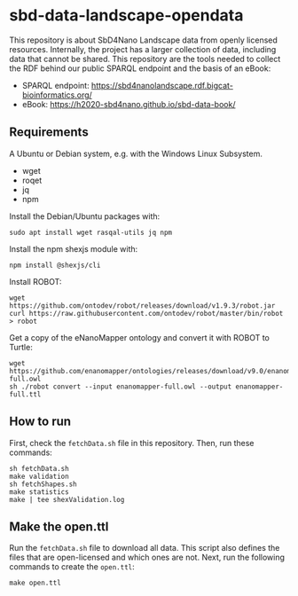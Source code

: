 # sbd-data-landscape-opendata

This repository is about SbD4Nano Landscape data from openly licensed resources.
Internally, the project has a larger collection of data, including data that cannot
be shared. This repository are the tools needed to collect the RDF behind our
public SPARQL endpoint and the basis of an eBook:

* SPARQL endpoint: https://sbd4nanolandscape.rdf.bigcat-bioinformatics.org/
* eBook: https://h2020-sbd4nano.github.io/sbd-data-book/

## Requirements

A Ubuntu or Debian system, e.g. with the Windows Linux Subsystem.

* wget
* roqet
* jq
* npm

Install the Debian/Ubuntu packages with:

```shell
sudo apt install wget rasqal-utils jq npm
```

Install the npm shexjs module with:

```shell
npm install @shexjs/cli
```

Install ROBOT:

```shell
wget https://github.com/ontodev/robot/releases/download/v1.9.3/robot.jar
curl https://raw.githubusercontent.com/ontodev/robot/master/bin/robot > robot
```

Get a copy of the eNanoMapper ontology and convert it with ROBOT to Turtle:

```shell
wget https://github.com/enanomapper/ontologies/releases/download/v9.0/enanomapper-full.owl
sh ./robot convert --input enanomapper-full.owl --output enanomapper-full.ttl
```

## How to run

First, check the `fetchData.sh` file in this repository. Then, run these commands:

```shell
sh fetchData.sh
make validation
sh fetchShapes.sh
make statistics
make | tee shexValidation.log
```

## Make the open.ttl

Run the `fetchData.sh` file to download all data. This script also defines the files
that are open-licensed and which ones are not. Next, run the following commands to create the `open.ttl`:

```shell
make open.ttl
```
